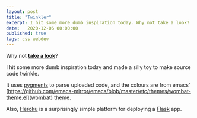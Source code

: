 ```yaml
---
layout: post
title: "Twinkler"
excerpt: I hit some more dumb inspiration today. Why not take a look?
date:	2020-12-06 00:00:00
published: true
tags: css webdev
---
```


Why not [**take a look**](https://twinkler.herokuapp.com)?

I hit some more dumb inspiration today and made a silly toy to make source code twinkle.

It uses [pygments](https://pygments.org/) to parse uploaded code, and the colours are from emacs' [https://github.com/emacs-mirror/emacs/blob/master/etc/themes/wombat-theme.el](wombat) theme.

Also, [Heroku](https://heroku.com) is a surprisingly simple platform for deploying a [Flask](https://flask.palletsprojects.com) app.
